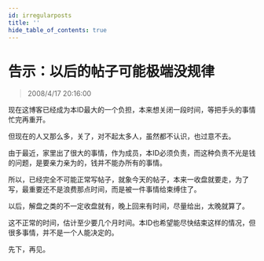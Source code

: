 ```yaml
---
id: irregularposts 
title: ''
hide_table_of_contents: true
---
```


# 告示：以后的帖子可能极端没规律

> 2008/4/17 20:16:00

<div style={{color: '#FF0000', fontWeight: 'bold', fontSize: '24px', lineHeight: '180%'}}>

现在这博客已经成为本ID最大的一个负担，本来想关闭一段时间，等把手头的事情忙完再重开。
 
但现在的人又那么多，关了，对不起太多人，虽然都不认识，也过意不去。
 
由于最近，家里出了很大的事情，作为成员，本ID必须负责，而这种负责不光是钱的问题，是要亲力亲为的，钱并不能办所有的事情。
 
所以，已经完全不可能正常写帖子，就象今天的帖子，本来一收盘就要走，为了写，最重要还不是浪费那点时间，而是被一件事情给束缚住了。
 
以后，解盘之类的不一定收盘就有，晚上回来有时间，尽量给出，太晚就算了。
 
这不正常的时间，估计至少要几个月时间。本ID也希望能尽快结束这样的情况，但很多事情，并不是一个人能决定的。
 
先下，再见。

</div>